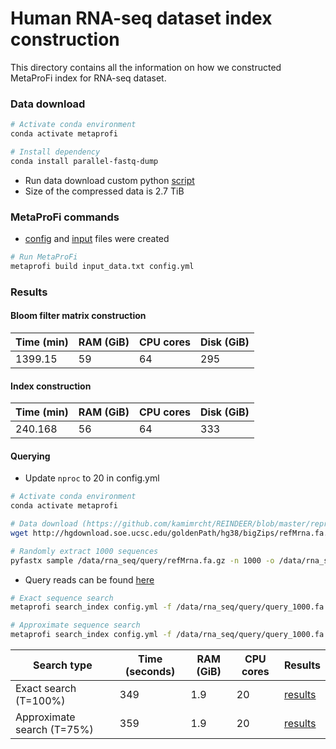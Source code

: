 # Human RNA-seq dataset index construction

This directory contains all the information on how we constructed MetaProFi index for RNA-seq dataset.

### Data download

``` bash
# Activate conda environment
conda activate metaprofi

# Install dependency
conda install parallel-fastq-dump
```

- Run data download custom python [script](https://github.com/kalininalab/metaprofi/blob/master/benchmarks/rna_seq_index/rna_seq_data_download.py)
- Size of the compressed data is 2.7 TiB

### MetaProFi commands

- [config](https://github.com/kalininalab/metaprofi/blob/master/benchmarks/rna_seq_index/config.yml) and [input](https://github.com/kalininalab/metaprofi/blob/master/benchmarks/rna_seq_index/rna_seq_input.txt) files were created

``` bash
# Run MetaProFi
metaprofi build input_data.txt config.yml
```

### Results

#### Bloom filter matrix construction

| Time (min) | RAM (GiB) | CPU cores | Disk (GiB) |
| --- | --- | --- | --- |
| 1399.15 | 59 | 64 | 295 |

#### Index construction

| Time (min) | RAM (GiB) | CPU cores | Disk (GiB) |
| --- | --- | --- | --- |
| 240.168 | 56 | 64 | 333 |

#### Querying

- Update `nproc` to 20 in config.yml

``` bash
# Activate conda environment
conda activate metaprofi

# Data download (https://github.com/kamimrcht/REINDEER/blob/master/reproduce_manuscript_results/queries.sh)
wget http://hgdownload.soe.ucsc.edu/goldenPath/hg38/bigZips/refMrna.fa.gz

# Randomly extract 1000 sequences
pyfastx sample /data/rna_seq/query/refMrna.fa.gz -n 1000 -o /data/rna_seq/query/query_1000.fa
```

- Query reads can be found [here](https://github.com/kalininalab/metaprofi/blob/master/benchmarks/rna_seq_index/query_1000.fa)

``` bash
# Exact sequence search
metaprofi search_index config.yml -f /data/rna_seq/query/query_1000.fa -i nucleotide

# Approximate sequence search
metaprofi search_index config.yml -f /data/rna_seq/query/query_1000.fa -i nucleotide -t 75
```

| Search type | Time (seconds) | RAM (GiB) | CPU cores | Results |
| --- | --- | --- | --- | --- |
| Exact search (T=100%) | 349 | 1.9 | 20 | [results](https://github.com/kalininalab/metaprofi/blob/master/benchmarks/rna_seq_index/metaprofi_query_results-05_08_2021-06_56_31_t100.txt) |
| Approximate search (T=75%) | 359 | 1.9 | 20 | [results](https://github.com/kalininalab/metaprofi/blob/master/benchmarks/rna_seq_index/metaprofi_query_results-05_08_2021-07_17_31_t75.txt) |